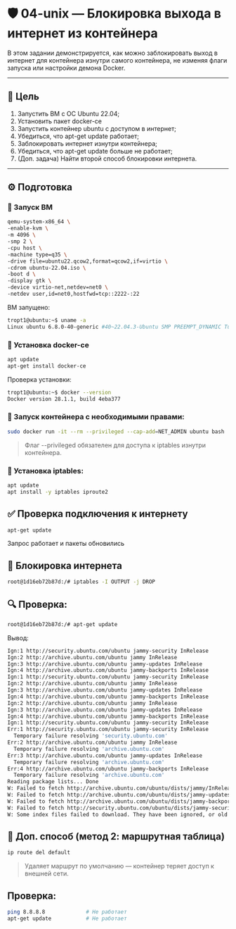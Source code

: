 # 🛡 04-unix — Блокировка выхода в интернет из контейнера

В этом задании демонстрируется, как можно заблокировать выход в интернет для контейнера изнутри самого контейнера, не изменяя флаги запуска или настройки демона Docker.

---

## 🎯 Цель

1. Запустить ВМ с ОС Ubuntu 22.04;
2. Установить пакет docker-ce
1. Запустить контейнер ubuntu с доступом в интернет;
2. Убедиться, что apt-get update работает;
3. Заблокировать интернет изнутри контейнера;
4. Убедиться, что apt-get update больше не работает;
5. (Доп. задача) Найти второй способ блокировки интернета.

---

## ⚙️ Подготовка

### 🔸 Запуск ВМ

```bash
qemu-system-x86_64 \
-enable-kvm \
-m 4096 \
-smp 2 \
-cpu host \
-machine type=q35 \
-drive file=ubuntu22.qcow2,format=qcow2,if=virtio \
-cdrom ubuntu-22.04.iso \
-boot d \
-display gtk \
-device virtio-net,netdev=net0 \
-netdev user,id=net0,hostfwd=tcp::2222-:22
```

ВМ запущено:

```bash
tropt1@ubuntu:~$ uname -a
Linux ubuntu 6.8.0-40-generic #40~22.04.3-Ubuntu SMP PREEMPT_DYNAMIC Tue Jul 30 17:30:19 UTC 2 x86_64 x86_64 x86_64 GNU/Linux
```

### 🔸 Установка docker-ce
```bash
apt update
apt-get install docker-ce
```

Проверка установки:
```bash
tropt1@ubuntu:~$ docker --version
Docker version 28.1.1, build 4eba377
```

### 🔸 Запуск контейнера с необходимыми правами:

```bash
sudo docker run -it --rm --privileged --cap-add=NET_ADMIN ubuntu bash
```

> Флаг --privileged обязателен для доступа к iptables изнутри контейнера.

### 🔸 Установка iptables:

```bash
apt update
apt install -y iptables iproute2
```

## ✅ Проверка подключения к интернету

```bash
apt-get update
```
Запрос работает и пакеты обновились

## 🚫 Блокировка интернета

```bash
root@1d16eb72b87d:/# iptables -I OUTPUT -j DROP
```

## 🔍 Проверка:

```bash
root@1d16eb72b87d:/# apt-get update
```

Вывод:

```bash
Ign:1 http://security.ubuntu.com/ubuntu jammy-security InRelease
Ign:2 http://archive.ubuntu.com/ubuntu jammy InRelease
Ign:3 http://archive.ubuntu.com/ubuntu jammy-updates InRelease
Ign:4 http://archive.ubuntu.com/ubuntu jammy-backports InRelease
Ign:1 http://security.ubuntu.com/ubuntu jammy-security InRelease
Ign:2 http://archive.ubuntu.com/ubuntu jammy InRelease
Ign:3 http://archive.ubuntu.com/ubuntu jammy-updates InRelease
Ign:4 http://archive.ubuntu.com/ubuntu jammy-backports InRelease
Ign:2 http://archive.ubuntu.com/ubuntu jammy InRelease
Ign:3 http://archive.ubuntu.com/ubuntu jammy-updates InRelease
Ign:4 http://archive.ubuntu.com/ubuntu jammy-backports InRelease
Ign:1 http://security.ubuntu.com/ubuntu jammy-security InRelease
Err:1 http://security.ubuntu.com/ubuntu jammy-security InRelease
  Temporary failure resolving 'security.ubuntu.com'
Err:2 http://archive.ubuntu.com/ubuntu jammy InRelease
  Temporary failure resolving 'archive.ubuntu.com'
Err:3 http://archive.ubuntu.com/ubuntu jammy-updates InRelease
  Temporary failure resolving 'archive.ubuntu.com'
Err:4 http://archive.ubuntu.com/ubuntu jammy-backports InRelease
  Temporary failure resolving 'archive.ubuntu.com'
Reading package lists... Done
W: Failed to fetch http://archive.ubuntu.com/ubuntu/dists/jammy/InRelease  Temporary failure resolving 'archive.ubuntu.com'
W: Failed to fetch http://archive.ubuntu.com/ubuntu/dists/jammy-updates/InRelease  Temporary failure resolving 'archive.ubuntu.com'
W: Failed to fetch http://archive.ubuntu.com/ubuntu/dists/jammy-backports/InRelease  Temporary failure resolving 'archive.ubuntu.com'
W: Failed to fetch http://security.ubuntu.com/ubuntu/dists/jammy-security/InRelease  Temporary failure resolving 'security.ubuntu.com'
W: Some index files failed to download. They have been ignored, or old ones used instead.
```

## 🧪 Доп. способ (метод 2: маршрутная таблица)

```bash
ip route del default
```

> Удаляет маршрут по умолчанию — контейнер теряет доступ к внешней сети.

## Проверка:

```bash
ping 8.8.8.8             # Не работает
apt-get update           # Не работает
```
